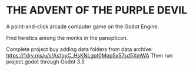 # THE ADVENT OF THE PURPLE DEVIL
A point-and-click arcade computer game on the Godot Engine.

Find heretics among the monks in the panopticon.

Complete project buy adding data folders from data archive: https://1drv.ms/u/s!As1qyC_HsKNLgpt0Mqp5x57sd5XmWA
Then run project.godot through Godot 3.5
